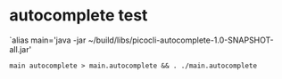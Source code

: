 # autocomplete test

`alias main='java -jar ~/build/libs/picocli-autocomplete-1.0-SNAPSHOT-all.jar'

`main autocomplete > main.autocomplete && . ./main.autocomplete`

